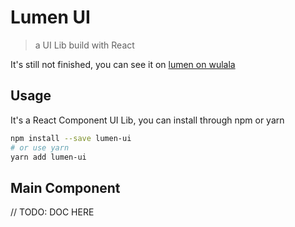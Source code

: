 # Lumen UI

> a UI Lib build with React

It's still not finished, you can see it on
[lumen on wulala](https://lumen.wula.la)

## Usage
It's a React Component UI Lib, you can install through npm or yarn

```bash
npm install --save lumen-ui
# or use yarn
yarn add lumen-ui
```

## Main Component

// TODO:  DOC HERE